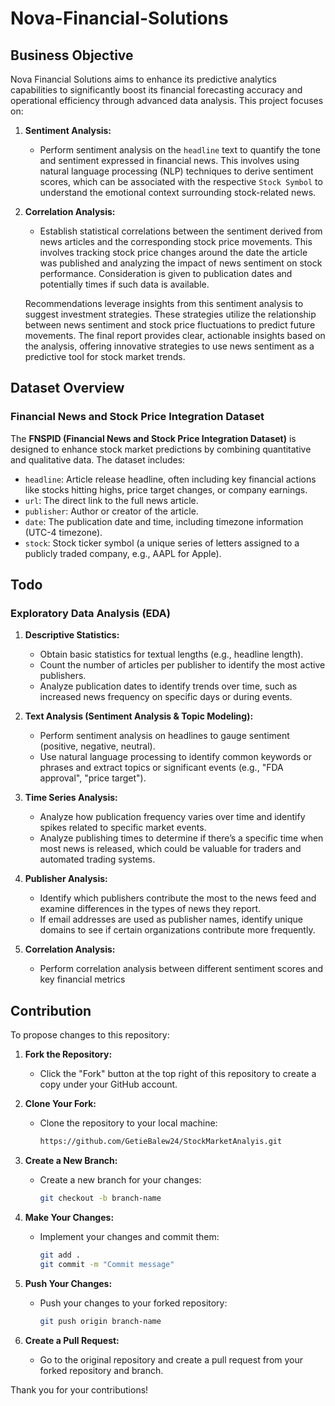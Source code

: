 # Nova-Financial-Solutions 

## Business Objective

Nova Financial Solutions aims to enhance its predictive analytics capabilities to significantly boost its financial forecasting accuracy and operational efficiency through advanced data analysis. This project focuses on:

1. **Sentiment Analysis:**
   - Perform sentiment analysis on the `headline` text to quantify the tone and sentiment expressed in financial news. This involves using natural language processing (NLP) techniques to derive sentiment scores, which can be associated with the respective `Stock Symbol` to understand the emotional context surrounding stock-related news.

2. **Correlation Analysis:**
   - Establish statistical correlations between the sentiment derived from news articles and the corresponding stock price movements. This involves tracking stock price changes around the date the article was published and analyzing the impact of news sentiment on stock performance. Consideration is given to publication dates and potentially times if such data is available.

   Recommendations leverage insights from this sentiment analysis to suggest investment strategies. These strategies utilize the relationship between news sentiment and stock price fluctuations to predict future movements. The final report provides clear, actionable insights based on the analysis, offering innovative strategies to use news sentiment as a predictive tool for stock market trends.

## Dataset Overview

### Financial News and Stock Price Integration Dataset

The **FNSPID (Financial News and Stock Price Integration Dataset)** is designed to enhance stock market predictions by combining quantitative and qualitative data. The dataset includes:

- `headline`: Article release headline, often including key financial actions like stocks hitting highs, price target changes, or company earnings.
- `url`: The direct link to the full news article.
- `publisher`: Author or creator of the article.
- `date`: The publication date and time, including timezone information (UTC-4 timezone).
- `stock`: Stock ticker symbol (a unique series of letters assigned to a publicly traded company, e.g., AAPL for Apple).

## Todo

### Exploratory Data Analysis (EDA)

1. **Descriptive Statistics:**
   - Obtain basic statistics for textual lengths (e.g., headline length).
   - Count the number of articles per publisher to identify the most active publishers.
   - Analyze publication dates to identify trends over time, such as increased news frequency on specific days or during events.

2. **Text Analysis (Sentiment Analysis & Topic Modeling):**
   - Perform sentiment analysis on headlines to gauge sentiment (positive, negative, neutral).
   - Use natural language processing to identify common keywords or phrases and extract topics or significant events (e.g., "FDA approval", "price target").

3. **Time Series Analysis:**
   - Analyze how publication frequency varies over time and identify spikes related to specific market events.
   - Analyze publishing times to determine if there’s a specific time when most news is released, which could be valuable for traders and automated trading systems.

4. **Publisher Analysis:**
   - Identify which publishers contribute the most to the news feed and examine differences in the types of news they report.
   - If email addresses are used as publisher names, identify unique domains to see if certain organizations contribute more frequently.
5. **Correlation Analysis:**
   - Perform correlation analysis between different sentiment scores and key financial metrics
## Contribution

To propose changes to this repository:

1. **Fork the Repository:**
   - Click the "Fork" button at the top right of this repository to create a copy under your GitHub account.

2. **Clone Your Fork:**
   - Clone the repository to your local machine:
     ```bash
     https://github.com/GetieBalew24/StockMarketAnalyis.git
     ```

3. **Create a New Branch:**
   - Create a new branch for your changes:
     ```bash
     git checkout -b branch-name
     ```

4. **Make Your Changes:**
   - Implement your changes and commit them:
     ```bash
     git add .
     git commit -m "Commit message"
     ```

5. **Push Your Changes:**
   - Push your changes to your forked repository:
     ```bash
     git push origin branch-name
     ```

6. **Create a Pull Request:**
   - Go to the original repository and create a pull request from your forked repository and branch.

Thank you for your contributions!